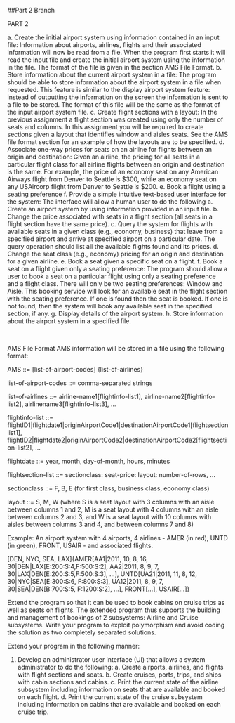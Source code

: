 ##Part 2 Branch

PART 2

a.	Create the initial airport system using information contained in an input file: Information about airports, airlines, flights and their associated information will now be read from a file. When the program first starts it will read the input file and create the initial airport system using the information in the file. The format of the file is given in the section AMS File Format. 
b.	Store information about the current airport system in a file:  The program should be able to store information about the airport system in a file when requested. This feature is similar to the display airport system feature: instead of outputting the information on the screen the information is sent to a file to be stored. The format of this file will be the same as the format of the input airport system file.
c.	Create flight sections with a layout: In the previous assignment a flight section was created using only the number of seats and columns. In this assignment you will be required to create sections given a layout that identifies window and aisles seats. See the AMS file format section for an example of how the layouts are to be specified.
d.	Associate one-way prices for seats on an airline for flights between an origin and destination: Given an airline, the pricing for all seats in a particular flight class for all airline flights between an origin and destination is the same. For example, the price of an economy seat on any American Airways flight from Denver to Seattle is $300, while an economy seat on any USAircorp flight from Denver to Seattle is $200.
e.	Book a flight using a seating preference
f.	Provide a simple intuitive text-based user interface for the system: The interface will allow a human user to do the following
a.	Create an airport system by using information provided in an input file.
b.	Change the price associated with seats in a flight section (all seats in a flight section have the same price).
c.	Query the system for flights with available seats in a given class (e.g., economy, business) that leave from a specified airport and arrive at specified airport on a particular date. The query operation should list all the available flights found and its prices.
d.	Change the seat class (e.g., economy) pricing for an origin and destination for a given airline.
e.	Book a seat given a specific seat on a flight.
f.	Book a seat on a flight given only a seating preference: The program should allow a user to book a seat on a particular flight using only a seating preference and a flight class. There will only be two seating preferences: Window and Aisle. This booking service will look for an available seat in the flight section with the seating preference. If one is found then the seat is booked. If one is not found, then the system will book any available seat in the specified section, if any.
g.	Display details of the airport system.
h.	Store information about the airport system in a specified file.

 

AMS File Format AMS information will be stored in a file using the following format: 

AMS ::= [list-of-airport-codes] {list-of-airlines} 

list-of-airport-codes ::= comma-separated strings 

list-of-airlines ::= airline-name1[flightinfo-list1], airline-name2[flightinfo-list2], airlinename3[flightinfo-list3], … 

flightinfo-list ::= flightID1|flightdate1|originAirportCode1|destinationAirportCode1[flightsectionlist1], flightID2|flightdate2|originAirportCode2|destinationAirportCode2[flightsection-list2], … 

flightdate ::= year, month, day-of-month, hours, minutes 

flightsection-list ::= sectionclass: seat-price: layout: number-of-rows, … 

sectionclass ::= F, B, E (for first class, business class, economy class) 

layout ::= S, M, W  (where S is a seat layout with 3 columns with an aisle between columns 1 and 2, M is a seat layout with 4 columns with an aisle between columns 2 and 3, and W is a seat layout with 10 columns with aisles between columns 3 and 4, and between columns 7 and 8) 


Example: An airport system with 4 airports, 4 airlines - AMER (in red), UNTD (in green), FRONT, USAIR - and associated flights. 

[DEN, NYC, SEA, LAX]{AMER[AA1|2011, 10, 8, 16, 30|DEN|LAX[E:200:S:4,F:500:S:2], AA2|2011, 8, 9, 7, 30|LAX|DEN[E:200:S:5,F:500:S:3], …], UNTD[UA21|2011, 11, 8, 12, 30|NYC|SEA[E:300:S:6, F:800:S:3], UA12|2011, 8, 9, 7, 30|SEA|DEN[B:700:S:5, F:1200:S:2], …], FRONT[…], USAIR[…]}


Extend the program so that it can be used to book cabins on cruise trips as well as seats on flights. The extended program thus supports the building and management of bookings of 2 subsystems: Airline and Cruise subsystems. Write your program to exploit polymorphism and avoid coding the solution as two completely separated solutions. 

Extend your program in the following manner: 

1.	Develop an administrator user interface (UI) that allows a system administrator to do the following: 
a.	Create airports, airlines, and flights with flight sections and seats.
b.	Create cruises, ports, trips, and ships with cabin sections and cabins.
c.	Print the current state of the airline subsystem including information on seats that are available and booked on each flight.
d.	Print the current state of the cruise subsystem including information on cabins that are available and booked on each cruise trip.
